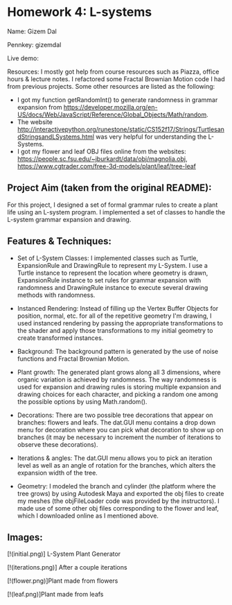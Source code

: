 # Homework 4: L-systems

Name: Gizem Dal

Pennkey: gizemdal

Live demo: 

Resources:
I mostly got help from course resources such as Piazza, office hours & lecture notes. I refactored some Fractal Brownian Motion code I had from previous projects. Some other resources are listed as the following:
- I got my function getRandomInt() to generate randomness in grammar expansion from https://developer.mozilla.org/en-US/docs/Web/JavaScript/Reference/Global_Objects/Math/random. 
- The website http://interactivepython.org/runestone/static/CS152f17/Strings/TurtlesandStringsandLSystems.html was very helpful for understanding the L-Systems.
- I got my flower and leaf OBJ files online from the websites: https://people.sc.fsu.edu/~jburkardt/data/obj/magnolia.obj, https://www.cgtrader.com/free-3d-models/plant/leaf/tree-leaf

## Project Aim (taken from the original README):

For this project, I designed a set of formal grammar rules to create a plant life using an L-system program. I implemented a set of classes to handle the L-system grammar expansion and drawing.

## Features & Techniques:

- Set of L-System Classes: I implemented classes such as Turtle, ExpansionRule and DrawingRule to represent my L-System. I use a Turtle instance to represent the location where geometry is drawn, ExpansionRule instance to set rules for grammar expansion with randomness and DrawingRule instance to execute several drawing methods with randomness.

- Instanced Rendering: Instead of filling up the Vertex Buffer Objects for position, normal, etc. for all of the repetitive geometry I'm drawing, I used instanced rendering by passing the appropriate transformations to the shader and apply those transformations to my initial geometry to create transformed instances.

- Background: The background pattern is generated by the use of noise functions and Fractal Brownian Motion.

- Plant growth: The generated plant grows along all 3 dimensions, where organic variation is achieved by randomness. The way randomness is used for expansion and drawing rules is storing multiple expansion and drawing choices for each character, and picking a random one among the possible options by using Math.random().

- Decorations: There are two possible tree decorations that appear on branches: flowers and leafs. The dat.GUI menu contains a drop down menu for decoration where you can pick what decoration to show up on branches (it may be necessary to increment the number of iterations to observe these decorations).

- Iterations & angles: The dat.GUI menu allows you to pick an iteration level as well as an angle of rotation for the branches, which alters the expansion width of the tree.

- Geometry: I modeled the branch and cylinder (the platform where the tree grows) by using Autodesk Maya and exported the obj files to create my meshes (the objFileLoader code was provided by the instructors). I made use of some other obj files corresponding to the flower and leaf, which I downloaded online as I mentioned above.


## Images:

[!(initial.png)] L-System Plant Generator

[!(iterations.png)] After a couple iterations

[!(flower.png)]Plant made from flowers

[!(leaf.png)]Plant made from leafs
